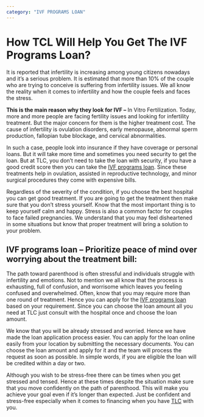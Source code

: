 ```yaml
---
category: "IVF PROGRAMS LOAN"
---
```


# How TCL Will Help You Get The IVF Programs Loan?

It is reported that infertility is increasing among young citizens nowadays and it’s a serious problem. It is estimated that more than 10% of the couple who are trying to conceive is suffering from infertility issues. We all know the reality when it comes to infertility and how the couple feels and faces the stress.

**This is the main reason why they look for IVF –** In Vitro Fertilization. Today, more and more people are facing fertility issues and looking for infertility treatment. But the major concern for them is the higher treatment cost. The cause of infertility is ovulation disorders, early menopause, abnormal sperm production, fallopian tube blockage, and cervical abnormalities.

In such a case, people look into insurance if they have coverage or personal loans. But it will take more time and sometimes you need security to get the loan. But at TLC, you don’t need to take the loan with security, if you have a good credit score then you can take the [IVF programs loan](https://tlc.com.au/things-to-keep-in-mind-before-taking-ivf-programs-loan/). Since these treatments help in ovulation, assisted in reproductive technology, and minor surgical procedures they come with expensive bills.

Regardless of the severity of the condition, if you choose the best hospital you can get good treatment. If you are going to get the treatment then make sure that you don’t stress yourself. Know that the most important thing is to keep yourself calm and happy. Stress is also a common factor for couples to face failed pregnancies. We understand that you may feel disheartened in some situations but know that proper treatment will bring a solution to your problem.

## IVF programs loan – Prioritize peace of mind over worrying about the treatment bill:

The path toward parenthood is often stressful and individuals struggle with infertility and emotions. Not to mention we all know that the process is exhausting, full of confusion, and worrisome which leaves you feeling confused and overwhelmed. Often, know that you may require more than one round of treatment. Hence you can apply for the [IVF programs loan](https://medical.tlc.com.au/ivf-programs/) based on your requirement. Since you can choose the loan amount all you need at TLC just consult with the hospital once and choose the loan amount.

We know that you will be already stressed and worried. Hence we have made the loan application process easier. You can apply for the loan online easily from your location by submitting the necessary documents. You can choose the loan amount and apply for it and the team will process the request as soon as possible. In simple words, if you are eligible the loan will be credited within a day or two.

Although you wish to be stress-free there can be times when you get stressed and tensed. Hence at these times despite the situation make sure that you move confidently on the path of parenthood. This will make you achieve your goal even if it’s longer than expected. Just be confident and stress-free especially when it comes to financing when you have [TLC](https://tlc.com.au/) with you.
